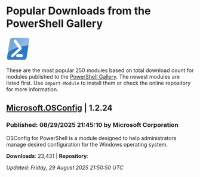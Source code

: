 # Popular Downloads from the PowerShell Gallery
![PS](images/powershell-emoji.png)

These are the most popular 250 modules based on total download count for modules published to the [PowerShell Gallery](https://powershellgallery.org). The newest modules are listed first. Use `Import-Module` to install them or check the online repository for more information.

## [Microsoft.OSConfig](https://www.powershellgallery.com/Packages/Microsoft.OSConfig/1.2.24) | 1.2.24

### Published: 08/29/2025 21:45:10 by Microsoft Corporation

OSConfig for PowerShell is a module designed to help administrators manage desired configuration for the Windows operating system.

__Downloads__: 23,431 | __Repository__: 

*Updated: Friday, 29 August 2025 21:50:50 UTC*
